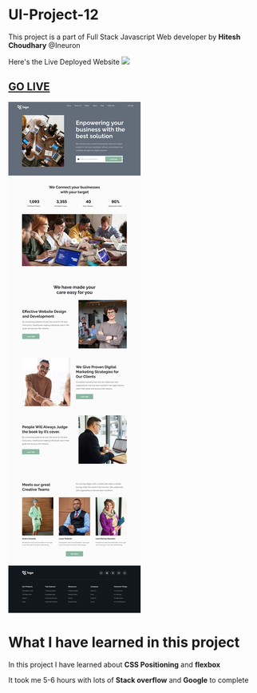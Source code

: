 # UI-Project-12


This project is a part of Full Stack Javascript Web developer by **Hitesh Choudhary** @Ineuron


Here's the Live Deployed Website ![](https://img.shields.io/badge/Project%20-12-orange)


## [GO LIVE](https://saketineuronproject12.netlify.app/)


![Screenshot](./12.png)

# What I have learned in this project

In this project I have learned about **CSS Positioning** and **flexbox**

It took me 5-6 hours with lots of **Stack overflow** and **Google** to complete
